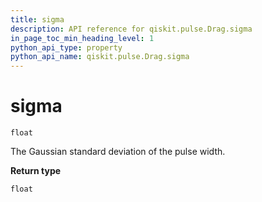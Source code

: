 ```yaml
---
title: sigma
description: API reference for qiskit.pulse.Drag.sigma
in_page_toc_min_heading_level: 1
python_api_type: property
python_api_name: qiskit.pulse.Drag.sigma
---
```


# sigma

<span id="qiskit.pulse.Drag.sigma" />

`float`

The Gaussian standard deviation of the pulse width.

**Return type**

`float`


